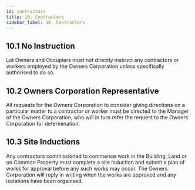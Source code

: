 ```yaml
---
id: contractors
title: 10. Contractors
sidebar_label: 10. Contractors
---
```


## 10.1	No Instruction
Lot Owners and Occupiers must not directly instruct any contractors or workers employed by the Owners Corporation unless specifically authorised to do so.

## 10.2	Owners Corporation Representative
All requests for the Owners Corporation to consider giving directions on a particular matter to a contractor or worker must be directed to the Manager of the Owners Corporation, who will in turn refer the request to the Owners Corporation for determination.

## 10.3	Site Inductions
Any contractors commissioned to commence work in the Building, Land or on Common Property must complete a site induction and submit a plan of works for approval before any such works may occur. The Owners Corporation will reply in writing when the works are approved and any isolations have been organised.
